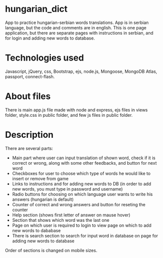 # hungarian_dict
App to practice hungarian-serbian words translations.
App is in serbian language, but the code and comments are in english.
This is one page application, but there are separate pages with instructions in serbian, and for login and adding new words to database.

# Technologies used
Javascript, jQuery, css, Bootstrap, ejs, node.js, Mongoose, MongoDB Atlas, passport, connect-flash.

# About files
There is main app.js file made with node and express, ejs files in views folder, style.css in public folder, and few js files in public folder.

# Description
There are several parts:
- Main part where user can input translation of shown word, check if it is correct or wrong, along with some other feedbacks, and button for next word
- Checkboxes for user to choose which type of words he would like to insert or remove from game
- Links to instructions and for adding new words to DB (in order to add new words, you must type in password and username)
- Radio buttons for choosing on which language user wants to write his answers (hungarian is default)
- Counter of correct and wrong answers and button for reseting the counter
- Help section (shows first letter of answer on mause hover)
- Section that shows which word was the last one
- Page on which user is required to login to view page on which to add new words to dababase
- There is search section to search for input word in database on page for adding new words to database

Order of sections is changed on mobile sizes.



